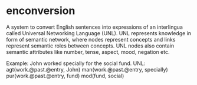 # enconversion
A system to convert English sentences into expressions of an interlingua called Universal Networking Language (UNL). UNL represents knowledge in form of semantic network, where nodes represent concepts and links represent semantic roles between concepts. UNL nodes also contain semantic attributes like number, tense, aspect, mood, negation etc. 

Example: John worked specially for the social fund.
UNL:
agt(work.@past.@entry, John)
man(work.@past.@entry, specially)
pur(work.@past.@entry, fund)
mod(fund, social) 
